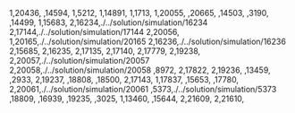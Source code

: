 1,20436,
,14594,
1,5212,
1,14891,
1,1713,
1,20055,
,20665,
,14503,
,3190,
,14499,
1,15683,
2,16234,./../solution/simulation/16234
2,17144,./../solution/simulation/17144
2,20056,
1,20165,./../solution/simulation/20165
2,16236,./../solution/simulation/16236
2,15685,
2,16235,
2,17135,
2,17140,
2,17779,
2,19238,
2,20057,./../solution/simulation/20057
2,20058,./../solution/simulation/20058
,8972,
2,17822,
2,19236,
,13459,
,2933,
2,19237,
,18808,
,18500,
2,17143,
1,17837,
,15653,
,17780,
2,20061,./../solution/simulation/20061
,5373,./../solution/simulation/5373
,18809,
,16939,
,19235,
,3025,
1,13460,
,15644,
2,21609,
2,21610,
